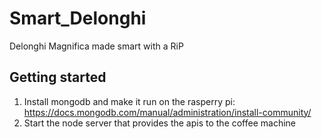 # Smart_Delonghi
 Delonghi Magnifica made smart with a RiP


## Getting started

1. Install mongodb and make it run on the rasperry pi: https://docs.mongodb.com/manual/administration/install-community/
2. Start the node server that provides the apis to the coffee machine
